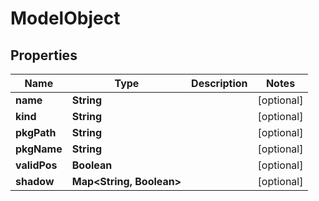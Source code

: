 

# ModelObject


## Properties

| Name | Type | Description | Notes |
|------------ | ------------- | ------------- | -------------|
|**name** | **String** |  |  [optional] |
|**kind** | **String** |  |  [optional] |
|**pkgPath** | **String** |  |  [optional] |
|**pkgName** | **String** |  |  [optional] |
|**validPos** | **Boolean** |  |  [optional] |
|**shadow** | **Map&lt;String, Boolean&gt;** |  |  [optional] |



